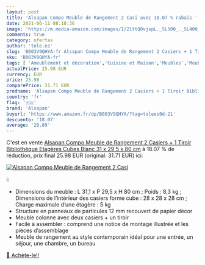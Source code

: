 ```yaml
---
layout: post
title: 'Alsapan Compo Meuble de Rangement 2 Casi avec 18.07 % rabais '
date: 2021-06-11 08:10:36
image: 'https://m.media-amazon.com/images/I/21ttQ0vjspL._SL500_._SL400_.jpg'
comments: true
category: ofertas
author: 'tole.es'
slug: 'B003V9QHYA-fr Alsapan Compo Meuble de Rangement 2 Casiers + 1 Tiroir...'
sku: 'B003V9QHYA-fr'
tags: [ 'Ameublement et décoration','Cuisine et Maison','Meubles','Meubles de chambre denfant','alsapan','Étagères pour enfants', ]
actualPrice: 25.98 EUR
currency: EUR
price: 25.98
comparePrice: 31.71 EUR
prodname: 'Alsapan Compo Meuble de Rangement 2 Casiers + 1 Tiroir Bibliothèque Etagères Cubes Blanc 31 x 29 5 x 80 cm'
country: 'fr'
flag: '🇫🇷'
brand: 'Alsapan'
buyurl: 'https://www.amazon.fr/dp/B003V9QHYA/?tag=tolees0d-21'
descuento: '18.07'
average: '28.89'
---
```


C'est en vente [Alsapan Compo Meuble de Rangement 2 Casiers + 1 Tiroir Bibliothèque Etagères Cubes Blanc 31 x 29 5 x 80 cm](https://www.amazon.fr/dp/B003V9QHYA/?tag=tolees0d-21)  à  18.07 % de réduction, prix final  25.98 EUR (original: 31.71 EUR) ici:

[![Alsapan Compo Meuble de Rangement 2 Casi](https://m.media-amazon.com/images/I/21ttQ0vjspL._SL500_._SL400_.jpg)](https://www.amazon.fr/dp/B003V9QHYA/?tag=tolees0d-21)

ℹ️:

- Dimensions du meuble : L 31,1 x P 29,5 x H 80 cm ; Poids : 8,3 kg ; Dimensions de l’intérieur des casiers forme cube : 28 x 28 x 28 cm ; Charge maximale d’une étagère : 5 kg
- Structure en panneaux de particules 12 mm recouvert de papier décor
- Meuble colonne avec deux casiers + un tiroir
- Facile à assembler : comprend une notice de montage illustrée et les pièces d’assemblage
- Meuble de rangement au style contemporain idéal pour une entrée, un séjour, une chambre, un bureau

[🛒 Achète-le!!](https://www.amazon.fr/dp/B003V9QHYA/?tag=tolees0d-21)
